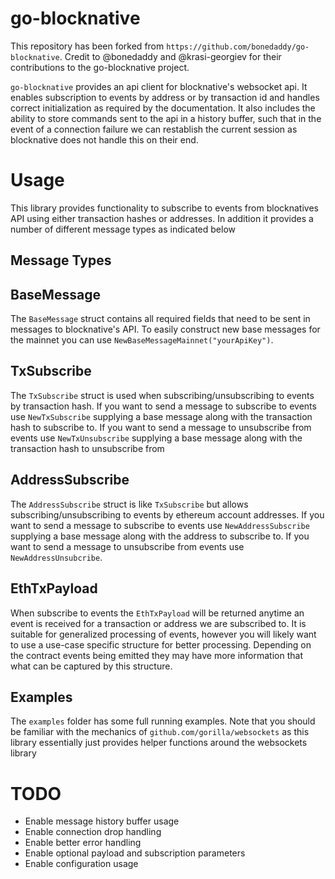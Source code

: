 # go-blocknative

This repository has been forked from `https://github.com/bonedaddy/go-blocknative`. Credit to @bonedaddy and @krasi-georgiev for their contributions to the go-blocknative project.

`go-blocknative` provides an api client for blocknative's websocket api. It enables subscription to events by address or by transaction id and handles correct initialization as required by the documentation. It also includes the ability to store commands sent to the api in a history buffer, such that in the event of a connection failure we can restablish the current session as blocknative does not handle this on their end.

# Usage

This library provides functionality to subscribe to events from blocknatives API using either transaction hashes or addresses. In addition it provides a number of different message types as indicated below

## Message Types

## BaseMessage

The `BaseMessage` struct contains all required fields that need to be sent in messages to blocknative's API. To easily construct new base messages for the mainnet you can use `NewBaseMessageMainnet("yourApiKey")`.

## TxSubscribe

The `TxSubscribe` struct is used when subscribing/unsubscribing to events by transaction hash. If you want to send a message to subscribe to events use `NewTxSubscribe` supplying a base message along with the transaction hash to subscribe to. If you want to send a message to unsubscribe from events use `NewTxUnsubscribe` supplying a base message along with the transaction hash to unsubscribe from
## AddressSubscribe

The `AddressSubscribe` struct is like `TxSubscribe` but allows subscribing/unsubscribing to events by ethereum account addresses. If you want to send a message to subscribe to events use `NewAddressSubscribe` supplying a base message along with the address to subscribe to. If you want to send a message to unsubscribe from events use `NewAddressUnsubcribe`.

## EthTxPayload

When subscribe to events the `EthTxPayload` will be returned anytime an event is received for a transaction or address we are subscribed to. It is suitable for generalized processing of events, however you will likely want to use a use-case specific structure for better processing. Depending on the contract events being emitted they may have more information that what can be captured by this structure.


## Examples

The `examples` folder has some full running examples. Note that you should be familiar with the mechanics of `github.com/gorilla/websockets` as this library essentially just provides helper functions around the websockets library


# TODO

* Enable message history buffer usage
* Enable connection drop handling
* Enable better error handling
* Enable optional payload and subscription parameters
* Enable configuration usage